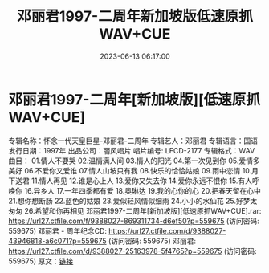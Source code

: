 ﻿---
title: 邓丽君1997-二周年新加坡版低速原抓WAV+CUE
date: 2023-06-13 06:17:00
categories: WAV车载音乐、镜像
tags: 华语中文
---
# 邓丽君1997-二周年[新加坡版][低速原抓WAV+CUE]

专辑名称：怀念一代天皇巨星-邓丽君-二周年
专辑艺人：邓丽君
专辑语言：国语
发行日期：1997年
出品公司：丽风唱片
唱片编号: LFCD-2177
专辑格式：WAV
曲目：
01.情人不要哭
02.温情满人间
03.情人的阳光
04.第一次见到你
05.爱情多美好
06.不爱你又爱谁
07.情人山坡只有我
08.快乐的恰恰姑娘
09.雨中恋情
10.月下送君
11.情人再见
12.谁是心上人
13.爱你又失去你
14.爱你永远不恨你
15.有人呼唤你
16.异乡人
17.一年四季都有爱
18.奥琳达
19.我的心你的心
20.把春天留在心中
21.想你想断肠
22.蓝色的姑娘
23.爱似轻风情似细雨
24.小小的水仙花
25.好梦太匆匆
26.希望和你再相见
邓丽君1997-二周年[新加坡版][低速原抓WAV+CUE].rar: https://url27.ctfile.com/f/9388027-869311734-d6ef50?p=559675
(访问密码: 559675)
邓丽君 - 周年纪念CD: https://url27.ctfile.com/d/9388027-43946818-a6c071?p=559675
(访问密码: 559675)
邓丽君: https://url27.ctfile.com/d/9388027-25163978-5f4765?p=559675
(访问密码: 559675)
原文：[链接](https://blog.sina.com.cn/s/blog_1647c7e76010312bj.html)